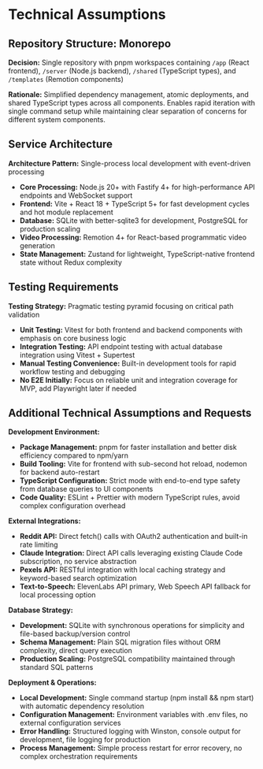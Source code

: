 # Technical Assumptions

## Repository Structure: Monorepo

**Decision:** Single repository with pnpm workspaces containing `/app` (React frontend), `/server` (Node.js backend), `/shared` (TypeScript types), and `/templates` (Remotion components)

**Rationale:** Simplified dependency management, atomic deployments, and shared TypeScript types across all components. Enables rapid iteration with single command setup while maintaining clear separation of concerns for different system components.

## Service Architecture

**Architecture Pattern:** Single-process local development with event-driven processing

- **Core Processing:** Node.js 20+ with Fastify 4+ for high-performance API endpoints and WebSocket support
- **Frontend:** Vite + React 18 + TypeScript 5+ for fast development cycles and hot module replacement
- **Database:** SQLite with better-sqlite3 for development, PostgreSQL for production scaling
- **Video Processing:** Remotion 4+ for React-based programmatic video generation
- **State Management:** Zustand for lightweight, TypeScript-native frontend state without Redux complexity

## Testing Requirements

**Testing Strategy:** Pragmatic testing pyramid focusing on critical path validation

- **Unit Testing:** Vitest for both frontend and backend components with emphasis on core business logic
- **Integration Testing:** API endpoint testing with actual database integration using Vitest + Supertest
- **Manual Testing Convenience:** Built-in development tools for rapid workflow testing and debugging
- **No E2E Initially:** Focus on reliable unit and integration coverage for MVP, add Playwright later if needed

## Additional Technical Assumptions and Requests

**Development Environment:**

- **Package Management:** pnpm for faster installation and better disk efficiency compared to npm/yarn
- **Build Tooling:** Vite for frontend with sub-second hot reload, nodemon for backend auto-restart
- **TypeScript Configuration:** Strict mode with end-to-end type safety from database queries to UI components
- **Code Quality:** ESLint + Prettier with modern TypeScript rules, avoid complex configuration overhead

**External Integrations:**

- **Reddit API:** Direct fetch() calls with OAuth2 authentication and built-in rate limiting
- **Claude Integration:** Direct API calls leveraging existing Claude Code subscription, no service abstraction
- **Pexels API:** RESTful integration with local caching strategy and keyword-based search optimization
- **Text-to-Speech:** ElevenLabs API primary, Web Speech API fallback for local processing option

**Database Strategy:**

- **Development:** SQLite with synchronous operations for simplicity and file-based backup/version control
- **Schema Management:** Plain SQL migration files without ORM complexity, direct query execution
- **Production Scaling:** PostgreSQL compatibility maintained through standard SQL patterns

**Deployment & Operations:**

- **Local Development:** Single command startup (npm install && npm start) with automatic dependency resolution
- **Configuration Management:** Environment variables with .env files, no external configuration services
- **Error Handling:** Structured logging with Winston, console output for development, file logging for production
- **Process Management:** Simple process restart for error recovery, no complex orchestration requirements
